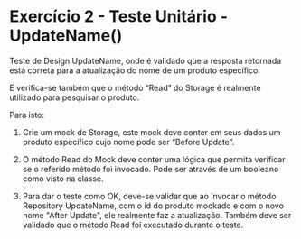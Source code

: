 # Exercício 2 - Teste Unitário - UpdateName()

Teste de Design UpdateName, onde é validado que a resposta retornada está
correta para a atualização do nome de um produto específico.

E verifica-se também que o método “Read” do Storage é realmente utilizado para
pesquisar o produto.

Para isto:
1. Crie um mock de Storage, este mock deve conter em seus dados um produto
específico cujo nome pode ser “Before Update”.

2. O método Read do Mock deve conter uma lógica que permita verificar se o
referido método foi invocado. Pode ser através de um booleano como visto
na classe.

3. Para dar o teste como OK, deve-se validar que ao invocar o método Repository
UpdateName, com o id do produto mockado e com o novo nome "After Update", ele
realmente faz a atualização. Também deve ser validado que o método Read foi
executado durante o teste.
